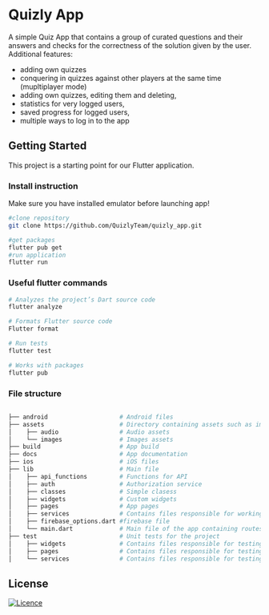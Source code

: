 # Quizly App

A simple Quiz App that contains a group of curated questions and their answers and checks for the correctness of the solution given by the user.
Additional features:
* adding own quizzes
* conquering in quizzes against other players at the same time (mupltiplayer mode)
* adding own quizzes, editing them and deleting,
* statistics for very logged users,
* saved progress for logged users,
* multiple ways to log in to the app


## Getting Started

This project is a starting point for our Flutter application.

### Install instruction
Make sure you have installed emulator before launching app!
```bash
#clone repository
git clone https://github.com/QuizlyTeam/quizly_app.git

#get packages
flutter pub get
#run application
flutter run


````

### Useful flutter commands

```bash
# Analyzes the project’s Dart source code
flutter analyze
```

```bash
# Formats Flutter source code
Flutter format
```

```bash
# Run tests
flutter test
```

```bash
# Works with packages
flutter pub 
```



### File structure

```bash

├── android                    # Android files
├── assets                     # Directory containing assets such as images, audio
│    ├── audio                 # Audio assets
│    └── images                # Images assets
├── build                      # App build
├── docs                       # App documentation
├── ios                        # iOS files
├── lib                        # Main file
│    ├── api_functions         # Functions for API
│    ├── auth                  # Authorization service
│    ├── classes               # Simple clasess
│    ├── widgets               # Custom widgets
│    ├── pages                 # App pages
│    ├── services              # Contains files responsible for working to external APIs, database, etc. 
│    ├── firebase_options.dart #firebase file
│    └── main.dart             # Main file of the app containing routes for pages - ADD ONLY ROUTES !!!
├── test                       # Unit tests for the project
│    ├── widgets               # Contains files responsible for testing custom widgets  
│    ├── pages                 # Contains files responsible for testing app pages 
│    └── services              # Contains files responsible for testing services 
```
## License
[![Licence](https://img.shields.io/github/license/QuizlyTeam/ContentApi?style=for-the-badge)](./LICENSE)


